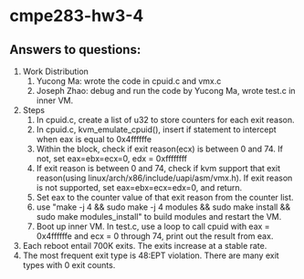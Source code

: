# cmpe283-hw3-4

## Answers to questions:
1. Work Distribution
   1. Yucong Ma: wrote the code in cpuid.c and vmx.c
   2. Joseph Zhao: debug and run the code by Yucong Ma, wrote test.c in inner VM.
2. Steps
   1. In cpuid.c, create a list of u32 to store counters for each exit reason.
   2. In cpuid.c, kvm_emulate_cpuid(), insert if statement to intercept when eax is equal to 0x4ffffffe
   3. Within the block, check if exit reason(ecx) is between 0 and 74. If not, set eax=ebx=ecx=0, edx = 0xffffffff
   4. If exit reason is between 0 and 74, check if kvm support that exit reason(using linux/arch/x86/include/uapi/asm/vmx.h). If exit reason is not supported, set eax=ebx=ecx=edx=0, and return. 
   5. Set eax to the counter value of that exit reason from the counter list.
   6. use "make -j 4 && sudo make -j 4 modules && sudo make install && sudo make modules_install" to build modules and restart the VM.
   7. Boot up inner VM. In test.c, use a loop to call cpuid with eax = 0x4ffffffe and ecx = 0 through 74, print out the result from eax.
3. Each reboot entail 700K exits. The exits increase at a stable rate. 
4. The most frequent exit type is 48:EPT violation. There are many exit types with 0 exit counts.

